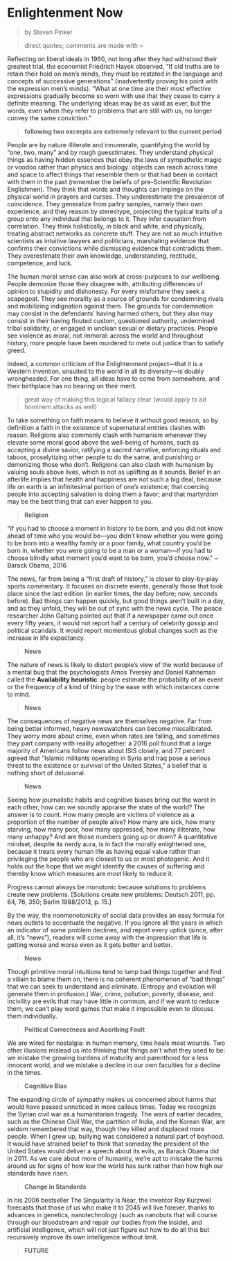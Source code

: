 # Enlightenment Now
> by Steven Pinker

> direct quotes; comments are made with `>`

Reflecting on liberal ideals in 1960, not long after they had withstood their greatest trial, the economist Friedrich Hayek observed, “If old truths are to retain their hold on men’s minds, they must be restated in the language and concepts of successive generations” (inadvertently proving his point with the expression men’s minds). “What at one time are their most effective expressions gradually become so worn with use that they cease to carry a definite meaning. The underlying ideas may be as valid as ever, but the words, even when they refer to problems that are still with us, no longer convey the same conviction.”

> **following two excerpts are extremely relevant to the current period**

People are by nature illiterate and innumerate, quantifying the world by “one, two, many” and by rough guesstimates. They understand physical things as having hidden essences that obey the laws of sympathetic magic or voodoo rather than physics and biology: objects can reach across time and space to affect things that resemble them or that had been in contact with them in the past (remember the beliefs of pre–Scientific Revolution Englishmen). They think that words and thoughts can impinge on the physical world in prayers and curses. They underestimate the prevalence of coincidence. They generalize from paltry samples, namely their own experience, and they reason by stereotype, projecting the typical traits of a group onto any individual that belongs to it. They infer causation from correlation. They think holistically, in black and white, and physically, treating abstract networks as concrete stuff. They are not so much intuitive scientists as intuitive lawyers and politicians, marshaling evidence that confirms their convictions while dismissing evidence that contradicts them. They overestimate their own knowledge, understanding, rectitude, competence, and luck.

The human moral sense can also work at cross-purposes to our wellbeing. People demonize those they disagree with, attributing differences of opinion to stupidity and dishonesty. For every misfortune they seek a scapegoat. They see morality as a source of grounds for condemning rivals and mobilizing indignation against them. The grounds for condemnation may consist in the defendants’ having harmed others, but they also may consist in their having flouted custom, questioned authority, undermined tribal solidarity, or engaged in unclean sexual or dietary practices. People see violence as moral, not immoral: across the world and throughout history, more people have been murdered to mete out justice than to satisfy greed.

Indeed, a common criticism of the Enlightenment project—that it is a Western invention, unsuited to the world in all its diversity—is doubly wrongheaded. For one thing, all ideas have to come from somewhere, and their birthplace has no bearing on their merit. 
> great way of making this logical fallacy clear (would apply to ad hominem attacks as well)

To take something on faith means to believe it without good reason, so by definition a faith in the existence of supernatural entities clashes with reason. Religions also commonly clash with humanism whenever they elevate some moral good above the well-being of humans, such as accepting a divine savior, ratifying a sacred narrative, enforcing rituals and taboos, proselytizing other people to do the same, and punishing or demonizing those who don’t. Religions can also clash with humanism by valuing souls above lives, which is not as uplifting as it sounds. Belief in an afterlife implies that health and happiness are not such a big deal, because life on earth is an infinitesimal portion of one’s existence; that coercing people into accepting salvation is doing them a favor; and that martyrdom may be the best thing that can ever happen to you.
> **Religion**

"If you had to choose a moment in history to be born, and you did not know ahead of time who you would be—you didn’t know whether you were going to be born into a wealthy family or a poor family, what country you’d be born in, whether you were going to be a man or a woman—if you had to choose blindly what moment you’d want to be born, you’d choose now."  ~ Barack Obama, 2016

The news, far from being a “first draft of history,” is closer to play-by-play sports commentary. It focuses on discrete events, generally those that took place since the last edition (in earlier times, the day before; now, seconds before). Bad things can happen quickly, but good things aren’t built in a day, and as they unfold, they will be out of sync with the news cycle. The peace researcher John Galtung pointed out that if a newspaper came out once every fifty years, it would not report half a century of celebrity gossip and political scandals. It would report momentous global changes such as the increase in life expectancy.
> **News**

The nature of news is likely to distort people’s view of the world because of a mental bug that the psychologists Amos Tversky and Daniel Kahneman called the **Availability heuristic**: people estimate the probability of an event or the frequency of a kind of thing by the ease with which instances come to mind.
> **News**

The consequences of negative news are themselves negative. Far from being better informed, heavy newswatchers can become miscalibrated. They worry more about crime, even when rates are falling, and sometimes they part company with reality altogether: a 2016 poll found that a large majority of Americans follow news about ISIS closely, and 77 percent agreed that “Islamic militants operating in Syria and Iraq pose a serious threat to the existence or survival of the United States,” a belief that is nothing short of delusional.
> **News**

Seeing how journalistic habits and cognitive biases bring out the worst in each other, how can we soundly appraise the state of the world? The answer is to count. How many people are victims of violence as a proportion of the number of people alive? How many are sick, how many starving, how many poor, how many oppressed, how many illiterate, how many unhappy? And are those numbers going up or down? A quantitative mindset, despite its nerdy aura, is in fact the morally enlightened one, because it treats every human life as having equal value rather than privileging the people who are closest to us or most photogenic. And it holds out the hope that we might identify the causes of suffering and thereby know which measures are most likely to reduce it.

Progress cannot always be monotonic because solutions to problems create new problems. [Solutions create new problems: Deutsch 2011, pp. 64, 76, 350; Berlin 1988/2013, p. 15.]

By the way, the nonmonotonicity of social data provides an easy formula for news outlets to accentuate the negative. If you ignore all the years in which an indicator of some problem declines, and report every uptick (since, after all, it’s “news”), readers will come away with the impression that life is getting worse and worse even as it gets better and better.
> **News**

Though primitive moral intuitions tend to lump bad things together and find a villain to blame them on, there is no coherent phenomenon of “bad things” that we can seek to understand and eliminate. (Entropy and evolution will generate them in profusion.) War, crime, pollution, poverty, disease, and incivility are evils that may have little in common, and if we want to reduce them, we can’t play word games that make it impossible even to discuss them individually.
> **Political Correctness and Ascribing Fault**

We are wired for nostalgia: in human memory, time heals most wounds. Two other illusions mislead us into thinking that things ain’t what they used to be: we mistake the growing burdens of maturity and parenthood for a less innocent world, and we mistake a decline in our own faculties for a decline in the times.
> **Cognitive Bias**

The expanding circle of sympathy makes us concerned about harms that would have passed unnoticed in more callous times. Today we recognize the Syrian civil war as a humanitarian tragedy. The wars of earlier decades, such as the Chinese Civil War, the partition of India, and the Korean War, are seldom remembered that way, though they killed and displaced more people. When I grew up, bullying was considered a natural part of boyhood. It would have strained belief to think that someday the president of the United States would deliver a speech about its evils, as Barack Obama did in 2011. As we care about more of humanity, we’re apt to mistake the harms around us for signs of how low the world has sunk rather than how high our standards have risen.
> **Change in Standards**

In his 2006 bestseller The Singularity Is Near, the inventor Ray Kurzweil forecasts that those of us who make it to 2045 will live forever, thanks to advances in genetics, nanotechnology (such as nanobots that will course through our bloodstream and repair our bodies from the inside), and artificial intelligence, which will not just figure out how to do all this but recursively improve its own intelligence without limit.
> **FUTURE**

